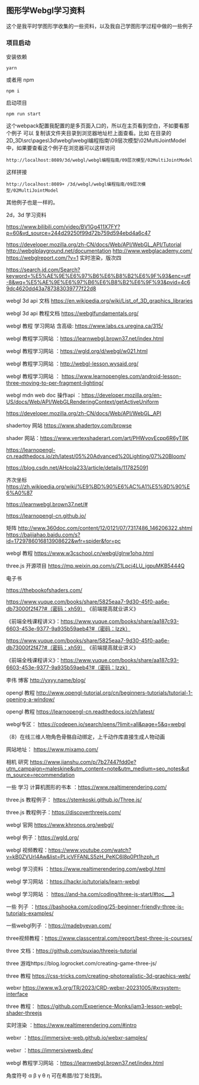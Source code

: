 ## 图形学Webgl学习资料

这个是我平时学图形学收集的一些资料，以及我自己学图形学过程中做的一些例子

### 项目启动

安装依赖

```
yarn 
```

或者用 npm

```
npm i 
```

启动项目

```
npm run start   
```



这个webpack配置我配置的是多页面入口的，所以在主页看到空白，不如要看那个例子 可以 复制该文件夹目录到浏览器地址栏上面查看。比如 在目录的 2D_3D\src\pages\3d\webgl\webgl编程指南\09层次模型\02MultiJointModel 中，如果要查看这个例子在浏览器可以这样访问

```
http://localhost:8089/3d/webgl/webgl编程指南/09层次模型/02MultiJointModel
```

这样拼接

```
http://localhost:8089+ /3d/webgl/webgl编程指南/09层次模型/02MultiJointModel
```

其他例子也是一样的。





2d，3d 学习资料

https://www.bilibili.com/video/BV1Gg411X7FY?p=60&vd_source=244d29250f99d72b759d594ebd4a6c47

https://developer.mozilla.org/zh-CN/docs/Web/API/WebGL_API/Tutorial
http://webglplayground.net/documentation
http://www.webglacademy.com/
https://webglreport.com/?v=1
实时渲染，版次四

https://search.jd.com/Search?keyword=%E5%AE%9E%E6%97%B6%E6%B8%B2%E6%9F%93&enc=utf-8&wq=%E5%AE%9E%E6%97%B6%E6%B8%B2%E6%9F%93&pvid=4c69dc4620dd43a787383039777f22d8

webgl 3d api 文档 https://en.wikipedia.org/wiki/List_of_3D_graphics_libraries

webgl 3d api 教程文档 https://webglfundamentals.org/

webgl 教程 学习网站 含高级: https://www.labs.cs.uregina.ca/315/

webgl 教程学习网站 ：https://learnwebgl.brown37.net/index.html

webgl 教程学习网站 ：https://wgld.org/d/webgl/w021.html

webgl 教程学习网站 ：http://webgl-lesson.wysaid.org/

webgl 教程学习网站 ： https://www.learnopengles.com/android-lesson-three-moving-to-per-fragment-lighting/



webgl  mdn web doc 操作api ：https://developer.mozilla.org/en-US/docs/Web/API/WebGLRenderingContext/getActiveUniform

https://developer.mozilla.org/zh-CN/docs/Web/API/WebGL_API

shadertoy 网站
https://www.shadertoy.com/browse

shader 网站：https://www.vertexshaderart.com/art/PHWvovEcpp6R6yT8K



https://learnopengl-cn.readthedocs.io/zh/latest/05%20Advanced%20Lighting/07%20Bloom/

https://blog.csdn.net/AHcola233/article/details/117825091

齐次坐标 https://zh.wikipedia.org/wiki/%E9%BD%90%E6%AC%A1%E5%9D%90%E6%A0%87

https://learnwebgl.brown37.net/#

https://learnopengl-cn.github.io/

矩阵
http://www.360doc.com/content/12/0121/07/7317486_146206322.shtml
https://baijiahao.baidu.com/s?id=1729786016813908622&wfr=spider&for=pc

webgl 教程
https://www.w3cschool.cn/webgl/glnw1ohq.html

three.js 开源项目
https://mp.weixin.qq.com/s/Z1Lpcj4LU_jgpuMKB5444Q

电子书

https://thebookofshaders.com/

 https://www.yuque.com/books/share/5825eaa7-9d30-45f0-aa6e-db73000f2f47?#（密码：xh59） 《前端提高就业讲义》

《前端全栈课程讲义》：https://www.yuque.com/books/share/aa187c93-6603-453e-9377-9a935b59aeb4?#（密码：lzzk）

 https://www.yuque.com/books/share/5825eaa7-9d30-45f0-aa6e-db73000f2f47?#（密码：xh59） 《前端提高就业讲义》

《前端全栈课程讲义》：https://www.yuque.com/books/share/aa187c93-6603-453e-9377-9a935b59aeb4?#（密码：lzzk）

李伟 博客 http://yxyy.name/blog/

opengl 教程 http://www.opengl-tutorial.org/cn/beginners-tutorials/tutorial-1-opening-a-window/

 opengl 教程  https://learnopengl-cn.readthedocs.io/zh/latest/


webgl专区： https://codepen.io/search/pens/?limit=all&page=5&q=webgl

（8）在线三维人物角色骨骼自动绑定，上千动作库直接生成人物动画

网站地址： https://www.mixamo.com/

相机 研究 https://www.jianshu.com/p/7b27447fdd0e?utm_campaign=maleskine&utm_content=note&utm_medium=seo_notes&utm_source=recommendation



一些 学习 计算机图形的书本 ：https://www.realtimerendering.com/

three.js 教程例子： https://stemkoski.github.io/Three.js/

three.js 教程例子：https://discoverthreejs.com/

webgl 官网 https://www.khronos.org/webgl/

webgl 例子：https://wgld.org/



webgl 视频教程：https://www.youtube.com/watch?v=kB0ZVUrI4Aw&list=PLjcVFFANLS5zH_PeKC6I8p0Pt1hzph_rt



webgl 学习资料 ：https://www.realtimerendering.com/webgl.html

webgl 学习网站 ：https://hackr.io/tutorials/learn-webgl

webgl 学习网站 ： https://and-ha.com/coding/three-js-start/#toc___3

一些 列子 ：https://bashooka.com/coding/25-beginner-friendly-three-js-tutorials-examples/

一些webgl列子 ：https://madebyevan.com/

three视频教程：https://www.classcentral.com/report/best-three-js-courses/

 three 文档：https://github.com/puxiao/threejs-tutorial



three 游戏https://blog.logrocket.com/creating-game-three-js/

 three 教程 https://css-tricks.com/creating-photorealistic-3d-graphics-web/

webxr https://www.w3.org/TR/2023/CRD-webxr-20231005/#xrsystem-interface

 three 教程： https://github.com/Experience-Monks/jam3-lesson-webgl-shader-threejs

实时渲染 ：https://www.realtimerendering.com/#intro



webxr  ：https://immersive-web.github.io/webxr-samples/

webxr ：https://immersiveweb.dev/

webgl 教程学习网站 ：https://learnwebgl.brown37.net/index.html

角度符号 α β γ θ η 可在希腊/拉丁处找到。
